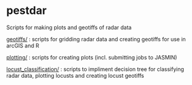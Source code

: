 # pestdar
Scripts for making plots and geotiffs of radar data 

[geotiffs/](https://github.com/sarah-barr/pestdar/tree/main/geotiffs) : scripts for gridding radar data and creating geotiffs for use in arcGIS and R

[plotting/](https://github.com/sarah-barr/pestdar/tree/main/plotting) : scripts for creating plots (incl. submitting jobs to JASMIN)

[locust_classification/](?) : scripts to impliment decision tree for classifying radar data, plotting locusts and creating locust geotiffs 
